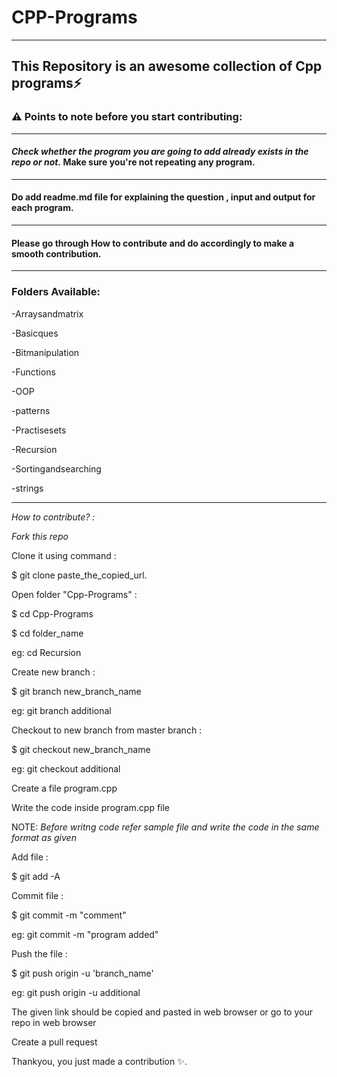 # CPP-Programs

---

## This Repository is an awesome collection of Cpp programs⚡

### ⚠️ **Points to note before you start contributing:**

---

#### _Check whether the program you are going to add already exists in the repo or not._ Make sure you're not repeating any program.

---

#### Do add readme.md file for explaining the question , input and output for each program.

---

#### Please go through How to contribute and do accordingly to make a smooth contribution.

---

### **Folders Available:**

-Arraysandmatrix

-Basicques

-Bitmanipulation

-Functions

-OOP

-patterns

-Practisesets

-Recursion

-Sortingandsearching

-strings

---

_How to contribute? :_

_Fork this repo_

Clone it using command :

$ git clone paste_the_copied_url.

Open folder "Cpp-Programs" :

$ cd Cpp-Programs

$ cd folder_name

eg: cd Recursion

Create new branch :

$ git branch new_branch_name

eg: git branch additional

Checkout to new branch from master branch :

$ git checkout new_branch_name

eg: git checkout additional

Create a file program.cpp

Write the code inside program.cpp file

NOTE: _Before writng code refer sample file and write the code in the same format as given_

Add file :

$ git add -A

Commit file :

$ git commit -m "comment"

eg: git commit -m "program added"

Push the file :

$ git push origin -u 'branch_name'

eg: git push origin -u additional

The given link should be copied and pasted in web browser or go to your repo in web browser

Create a pull request

Thankyou, you just made a contribution ✨.
